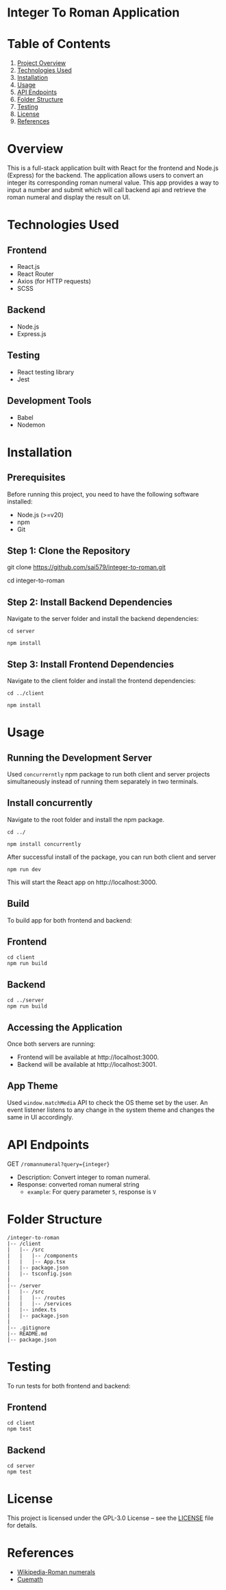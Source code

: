 # Integer To Roman Application

# Table of Contents
1. [Project Overview](#overview)
2. [Technologies Used](#technologies-used)
3. [Installation](#installation)
4. [Usage](#usage)
5. [API Endpoints](#api-endpoints)
6. [Folder Structure](#folder-structure)
7. [Testing](#testing)
8. [License](#license)
9. [References](#references)

# Overview
This is a full-stack application built with React for the frontend and Node.js (Express) for the backend. The application allows users to convert an integer its corresponding roman numeral value. This app provides a way to input a number and submit which will call backend api and retrieve the roman numeral and display the result on UI.

# Technologies Used
## Frontend

* React.js
* React Router
* Axios (for HTTP requests)
* SCSS

## Backend

* Node.js
* Express.js

## Testing
* React testing library
* Jest

## Development Tools

* Babel
* Nodemon

# Installation
## Prerequisites
Before running this project, you need to have the following software installed:

* Node.js (>=v20)
* npm
* Git

## Step 1: Clone the Repository
git clone https://github.com/sai579/integer-to-roman.git

cd integer-to-roman

## Step 2: Install Backend Dependencies
Navigate to the server folder and install the backend dependencies:

`cd server`

`npm install`

## Step 3: Install Frontend Dependencies
Navigate to the client folder and install the frontend dependencies:

`cd ../client`

`npm install`

#  Usage
##  Running the Development Server

Used `concurrerntly` npm package to run both client and server projects simultaneously instead of running them separately in two terminals.

## Install concurrently
Navigate to the root folder and install the npm package.

`cd ../`

`npm install concurrently`

After successful install of the package, you can run both client and server

`npm run dev`

This will start the React app on http://localhost:3000.

## Build

To build app for both frontend and backend:

## Frontend
```
cd client
npm run build
```

## Backend
```
cd ../server
npm run build
```

## Accessing the Application
Once both servers are running:

* Frontend will be available at http://localhost:3000.
* Backend will be available at http://localhost:3001.

## App Theme
Used `window.matchMedia` API to check the OS theme set by the user. An event listener listens to any change in the system theme and changes the same in UI accordingly.

# API Endpoints

GET `/romannumeral?query={integer}`
* Description: Convert integer to roman numeral.
* Response: converted roman numeral string
    * `example`: For query parameter `5`, response is `V`

#  Folder Structure
```
/integer-to-roman
|-- /client
|   |-- /src
|   |   |-- /components
|   |   |-- App.tsx
|   |-- package.json
|   |-- tsconfig.json
|
|-- /server
|   |-- /src
|   |   |-- /routes
|   |   |-- /services
|   |-- index.ts
|   |-- package.json
|
|-- .gitignore
|-- README.md
|-- package.json
```

# Testing

To run tests for both frontend and backend:

## Frontend
```
cd client
npm test
```

## Backend
```
cd server
npm test
```

# License
This project is licensed under the GPL-3.0 License – see the [LICENSE](https://github.com/sai579/integer-to-roman?tab=GPL-3.0-1-ov-file#readme) file for details.

# References
* [Wikipedia-Roman numerals](https://en.wikipedia.org/wiki/Roman_numerals)
* [Cuemath](https://www.cuemath.com/numbers/roman-numerals/)
